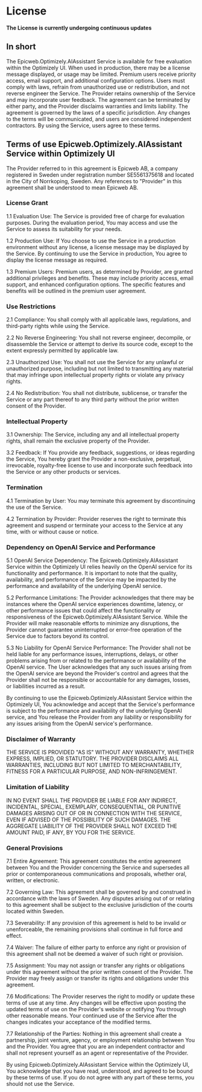 # License

**The License is currently undergoing continuous updates**

## In short

The Epicweb.Optimizely.AIAssistant Service is available for free evaluation within the Optimizely UI. When used in production, there may be a license message displayed, or usage may be limited. Premium users receive priority access, email support, and additional configuration options. Users must comply with laws, refrain from unauthorized use or redistribution, and not reverse engineer the Service. The Provider retains ownership of the Service and may incorporate user feedback. The agreement can be terminated by either party, and the Provider disclaims warranties and limits liability. The agreement is governed by the laws of a specific jurisdiction. Any changes to the terms will be communicated, and users are considered independent contractors. By using the Service, users agree to these terms.

## Terms of use Epicweb.Optimizely.AIAssistant Service within Optimizely UI

The Provider referred to in this agreement is Epicweb AB, a company registered in Sweden under registration number SE5561375618 and located in the City of Norrkoping, Sweden. Any references to "Provider" in this agreement shall be understood to mean Epicweb AB.

### License Grant
1.1 Evaluation Use: The Service is provided free of charge for evaluation purposes. During the evaluation period, You may access and use the Service to assess its suitability for your needs.

1.2 Production Use: If You choose to use the Service in a production environment without any license, a license message may be displayed by the Service. By continuing to use the Service in production, You agree to display the license message as required.

1.3 Premium Users: Premium users, as determined by Provider, are granted additional privileges and benefits. These may include priority access, email support, and enhanced configuration options. The specific features and benefits will be outlined in the premium user agreement.

### Use Restrictions
2.1 Compliance: You shall comply with all applicable laws, regulations, and third-party rights while using the Service.

2.2 No Reverse Engineering: You shall not reverse engineer, decompile, or disassemble the Service or attempt to derive its source code, except to the extent expressly permitted by applicable law.

2.3 Unauthorized Use: You shall not use the Service for any unlawful or unauthorized purpose, including but not limited to transmitting any material that may infringe upon intellectual property rights or violate any privacy rights.

2.4 No Redistribution: You shall not distribute, sublicense, or transfer the Service or any part thereof to any third party without the prior written consent of the Provider.

### Intellectual Property

3.1 Ownership: The Service, including any and all intellectual property rights, shall remain the exclusive property of the Provider.

3.2 Feedback: If You provide any feedback, suggestions, or ideas regarding the Service, You hereby grant the Provider a non-exclusive, perpetual, irrevocable, royalty-free license to use and incorporate such feedback into the Service or any other products or services.

### Termination

4.1 Termination by User: You may terminate this agreement by discontinuing the use of the Service.

4.2 Termination by Provider: Provider reserves the right to terminate this agreement and suspend or terminate your access to the Service at any time, with or without cause or notice.

### Dependency on OpenAI Service and Performance

5.1 OpenAI Service Dependency: The Epicweb.Optimizely.AIAssistant Service within the Optimizely UI relies heavily on the OpenAI service for its functionality and performance. It is important to note that the quality, availability, and performance of the Service may be impacted by the performance and availability of the underlying OpenAI service.

5.2 Performance Limitations: The Provider acknowledges that there may be instances where the OpenAI service experiences downtime, latency, or other performance issues that could affect the functionality or responsiveness of the Epicweb.Optimizely.AIAssistant Service. While the Provider will make reasonable efforts to minimize any disruptions, the Provider cannot guarantee uninterrupted or error-free operation of the Service due to factors beyond its control.

5.3 No Liability for OpenAI Service Performance: The Provider shall not be held liable for any performance issues, interruptions, delays, or other problems arising from or related to the performance or availability of the OpenAI service. The User acknowledges that any such issues arising from the OpenAI service are beyond the Provider's control and agrees that the Provider shall not be responsible or accountable for any damages, losses, or liabilities incurred as a result.

By continuing to use the Epicweb.Optimizely.AIAssistant Service within the Optimizely UI, You acknowledge and accept that the Service's performance is subject to the performance and availability of the underlying OpenAI service, and You release the Provider from any liability or responsibility for any issues arising from the OpenAI service's performance.

### Disclaimer of Warranty
THE SERVICE IS PROVIDED "AS IS" WITHOUT ANY WARRANTY, WHETHER EXPRESS, IMPLIED, OR STATUTORY. THE PROVIDER DISCLAIMS ALL WARRANTIES, INCLUDING BUT NOT LIMITED TO MERCHANTABILITY, FITNESS FOR A PARTICULAR PURPOSE, AND NON-INFRINGEMENT.

### Limitation of Liability
IN NO EVENT SHALL THE PROVIDER BE LIABLE FOR ANY INDIRECT, INCIDENTAL, SPECIAL, EXEMPLARY, CONSEQUENTIAL, OR PUNITIVE DAMAGES ARISING OUT OF OR IN CONNECTION WITH THE SERVICE, EVEN IF ADVISED OF THE POSSIBILITY OF SUCH DAMAGES. THE AGGREGATE LIABILITY OF THE PROVIDER SHALL NOT EXCEED THE AMOUNT PAID, IF ANY, BY YOU FOR THE SERVICE.

### General Provisions

7.1 Entire Agreement: This agreement constitutes the entire agreement between You and the Provider concerning the Service and supersedes all prior or contemporaneous communications and proposals, whether oral, written, or electronic.

7.2 Governing Law: This agreement shall be governed by and construed in accordance with the laws of Sweden. Any disputes arising out of or relating to this agreement shall be subject to the exclusive jurisdiction of the courts located within Sweden.

7.3 Severability: If any provision of this agreement is held to be invalid or unenforceable, the remaining provisions shall continue in full force and effect.

7.4 Waiver: The failure of either party to enforce any right or provision of this agreement shall not be deemed a waiver of such right or provision.

7.5 Assignment: You may not assign or transfer any rights or obligations under this agreement without the prior written consent of the Provider. The Provider may freely assign or transfer its rights and obligations under this agreement.

7.6 Modifications: The Provider reserves the right to modify or update these terms of use at any time. Any changes will be effective upon posting the updated terms of use on the Provider's website or notifying You through other reasonable means. Your continued use of the Service after the changes indicates your acceptance of the modified terms.

7.7 Relationship of the Parties: Nothing in this agreement shall create a partnership, joint venture, agency, or employment relationship between You and the Provider. You agree that you are an independent contractor and shall not represent yourself as an agent or representative of the Provider.

By using Epicweb.Optimizely.AIAssistant Service within the Optimizely UI, You acknowledge that you have read, understood, and agreed to be bound by these terms of use. If you do not agree with any part of these terms, you should not use the Service.
